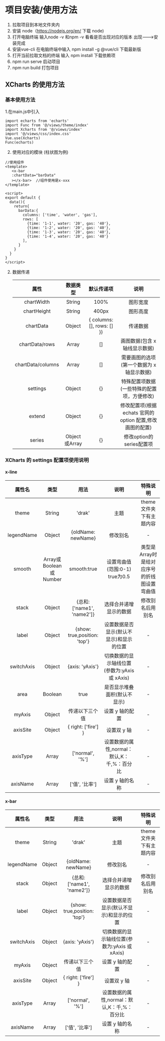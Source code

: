 # 项目安装/使用方法

1. 拉取项目到本地文件夹内
2. 安装 node（https://nodejs.org/en/ 下载 node)
3. 打开电脑终端 输入node -v 和npm -v 看看是否出现对应的版本 出现--->安装完成
4. 安装vue-cli 在电脑终端中输入  npm install -g @vue/cli 下载最新版
5. 打开当前拉取文档的终端 输入 npm install 下载依赖项
6. npm run serve 启动项目
7. npm run build 打包项目

## XCharts 的使用方法

### 基本使用方法

1.在main.js中引入

```
import echarts from 'echarts'
import Func from '@/views/theme/index'
import Xcharts from '@/views/index'
import '@/views/css/index.css'
Vue.use(Xcharts)
Func(echarts)
```
2. 使用对应的模块 (柱状图为例)
```
//使用组件
<template>
   <x-bar
   :chartData="barData"
   ></x-bar>  //组件使用是x-xxx
</template>

<script>
export default {
  data(){
    return{
      barData:{
        columns: ['time', 'water', 'gas'],
        rows: [
          {time: '1-1', water: '20', gas: '40'},
          {time: '1-2', water: '20', gas: '40'},
          {time: '1-3', water: '20', gas: '40'},
          {time: '1-4', water: '20', gas: '40'}
        ],
      }
    }
  }
}
</script>
```

2. 数据传递

   | 属性 | 数据类型 | 默认传递项 | 说明 |
   | :--: | :--: | :--: | :--: |
   | chartWidth | String | 100% | 图形宽度 |
   | chartHeight | String | 400px | 图形高度 |
   | chartData | Object | { columns: [], rows: [] }) | 传递数据 |
   | chartData/rows | Array | [] | 画图数据(包含 x 轴线显示数据) |
   | chartData/columns | Array | [] | 需要画图的选项(第一个数据为 x 轴显示数据) |
   | settings | Object | {} | 特殊配置项数据(一些特殊的配置项，方便修改) |
   | extend | Object | {} | 修改配置项(根据 echats 官网的 option 配置,修改画图的配置) |
   | series | Object或Array | {} | 修改option的series配置项

### XCharts 的 settings 配置项使用说明

#### x-line

| 属性名 | 类型 | 用法  | 说明 | 特殊说明 |
| :---: | :---: | :--: | :--: | :------: |
| theme | String | 'drak' | 主题 | theme文件夹下有主题内容 |
| legendName | Object | {oldName: newName}|修改别名| - |
| smooth | Array或Boolean或Number | smooth:true | 设置弯曲值(范围:0-1) true为0.5 |类型是Array时 是给对应序号的折线图设置弯曲值 |
| stack | Object | {总和: ['name1', 'name2']} | 选择合并递增显示的数据 |修改别名后用别名| - |
| label | Object | {show: true,position: 'top'} | 设置数据是否显示(默认不显示)和显示的位置 | - |
| switchAxis | Object | {axis: 'yAxis'} | 切换数据的显示轴线位置(参数为:yAxis 或 xAxis) | - |
| area| Boolean| true| 是否显示堆叠面积(默认不显示)| - |
| myAxis | Object | 传递以下三个值 | 设置 y 轴的配置 | - |
| axisSite | Object | { right: ['fire'] } | 设置双 y 轴 | - |
| axisType | Array | ['normal', '%'] | 设置数据的属性,normal：默认,K：千,%：百分比 | - |
| axisName | Array | ['值', '比率'] | 设置 y 轴的名称 | - |

#### x-bar
| 属性名 | 类型 | 用法  | 说明 | 特殊说明 |
| :---: | :---: | :--: | :--: | :------: |
| theme | String | 'drak' | 主题 | theme文件夹下有主题内容 |
| legendName | Object | {oldName: newName}|修改别名| - |
| stack | Object | {总和: ['name1', 'name2']} | 选择合并递增显示的数据 |修改别名后用别名| - |
| label | Object | {show: true,position: 'top'} | 设置数据是否显示(默认不显示)和显示的位置 | - |
| switchAxis | Object | {axis: 'yAxis'} | 切换数据的显示轴线位置(参数为:yAxis 或 xAxis) | - |
| myAxis | Object | 传递以下三个值 | 设置 y 轴的配置 | - |
| axisSite | Object | { right: ['fire'] } | 设置双 y 轴 | - |
| axisType | Array | ['normal', '%'] | 设置数据的属性,normal：默认,K：千,%：百分比 | - |
| axisName | Array | ['值', '比率'] | 设置 y 轴的名称 | - |


